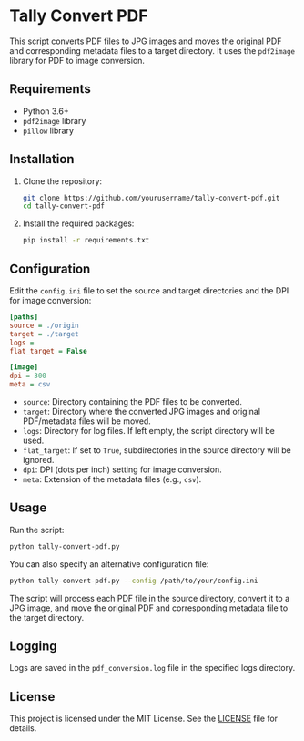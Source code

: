 # Tally Convert PDF

This script converts PDF files to JPG images and moves the original PDF and corresponding metadata files to a target directory. It uses the `pdf2image` library for PDF to image conversion.

## Requirements

- Python 3.6+
- `pdf2image` library
- `pillow` library

## Installation

1. Clone the repository:
    ```sh
    git clone https://github.com/yourusername/tally-convert-pdf.git
    cd tally-convert-pdf
    ```

2. Install the required packages:
    ```sh
    pip install -r requirements.txt
    ```

## Configuration

Edit the `config.ini` file to set the source and target directories and the DPI for image conversion:

```ini
[paths]
source = ./origin
target = ./target
logs = 
flat_target = False

[image]
dpi = 300
meta = csv
```

- `source`: Directory containing the PDF files to be converted.
- `target`: Directory where the converted JPG images and original PDF/metadata files will be moved.
- `logs`: Directory for log files. If left empty, the script directory will be used.
- `flat_target`: If set to `True`, subdirectories in the source directory will be ignored.
- `dpi`: DPI (dots per inch) setting for image conversion.
- `meta`: Extension of the metadata files (e.g., `csv`).

## Usage

Run the script:

```sh
python tally-convert-pdf.py
```

You can also specify an alternative configuration file:

```sh
python tally-convert-pdf.py --config /path/to/your/config.ini
```

The script will process each PDF file in the source directory, convert it to a JPG image, and move the original PDF and corresponding metadata file to the target directory.

## Logging

Logs are saved in the `pdf_conversion.log` file in the specified logs directory.

## License

This project is licensed under the MIT License. See the [LICENSE](LICENSE) file for details.